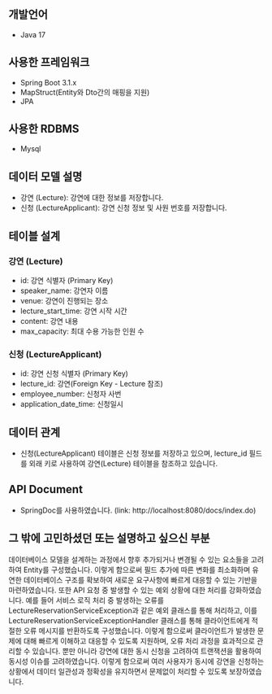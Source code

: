 ## 개발언어
- Java 17

## 사용한 프레임워크
- Spring Boot 3.1.x
- MapStruct(Entity와 Dto간의 매핑을 지원)
- JPA

## 사용한 RDBMS
- Mysql

## 데이터 모델 설명
- 강연 (Lecture): 강연에 대한 정보를 저장합니다.
- 신청 (LectureApplicant): 강연 신청 정보 및 사원 번호를 저장합니다.

## 테이블 설계
### 강연 (Lecture)
- id: 강연 식별자 (Primary Key)
- speaker_name: 강연자 이름
- venue: 강연이 진행되는 장소
- lecture_start_time: 강연 시작 시간
- content: 강연 내용
- max_capacity: 최대 수용 가능한 인원 수

### 신청 (LectureApplicant)
- id: 강연 신청 식별자 (Primary Key)
- lecture_id: 강연(Foreign Key - Lecture 참조)
- employee_number: 신청자 사번
- application_date_time: 신청일시

## 데이터 관계
- 신청(LectureApplicant) 테이블은 신청 정보를 저장하고 있으며, lecture_id 필드를 외래 키로 사용하여 강연(Lecture) 테이블을 참조하고 있습니다.

## API Document
- SpringDoc를 사용하였습니다. (link: http://localhost:8080/docs/index.do)

## 그 밖에 고민하셨던 또는 설명하고 싶으신 부분
데이터베이스 모델을 설계하는 과정에서 향후 추가되거나 변경될 수 있는 요소들을 고려하여 Entity를 구성했습니다.
이렇게 함으로써 필드 추가에 따른 변화를 최소화하며 유연한 데이터베이스 구조를 확보하여 새로운 요구사항에 빠르게 대응할 수 있는 기반을 마련하였습니다.
또한 API 요청 중 발생할 수 있는 예외 상황에 대한 처리를 강화하였습니다. 예를 들어 서비스 로직 처리 중 발생하는 오류를 LectureReservationServiceException과 같은
예외 클래스를 통해 처리하고, 이를 LectureReservationServiceExceptionHandler 클래스를 통해 클라이언트에게 적절한 오류 메시지를 반환하도록 구성했습니다.
이렇게 함으로써 클라이언트가 발생한 문제에 대해 빠르게 이해하고 대응할 수 있도록 지원하며, 오류 처리 과정을 효과적으로 관리할 수 있습니다.
뿐만 아니라 강연에 대한 동시 신청을 고려하여 트랜잭션을 활용하여 동시성 이슈를 고려하였습니다. 이렇게 함으로써 여러 사용자가
동시에 강연을 신청하는 상황에서 데이터 일관성과 정확성을 유지하면서 문제없이 처리할 수 있도록 보장하였습니다.
